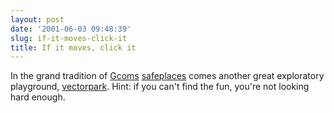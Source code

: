 ```yaml
---
layout: post
date: '2001-06-03 09:48:39'
slug: if-it-moves-click-it
title: If it moves, click it
---
```


In the grand tradition of [Gcoms](http://www.safeplaces.net) [safeplaces](http://www.safeplaces.net/sp.htm) comes another great exploratory playground, [vectorpark](http://www.vectorpark.com). Hint: if you can't find the fun, you're not looking hard enough.